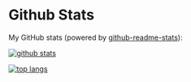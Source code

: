 # Github Stats

My GitHub stats (powered by [github-readme-stats](https://github.com/anuraghazra/github-readme-stats)):

[![github stats](https://github-readme-stats.vercel.app/api?username=alphaofficial&show_icons=true&hide_title=true&hide_border=true)](https://zxh.io)

[![top langs](https://github-readme-stats.vercel.app/api/top-langs/?username=alphaofficial&layout=compact&hide_border=true)](https://zxh.io)
